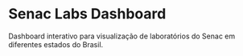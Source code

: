 # Senac Labs Dashboard

Dashboard interativo para visualização de laboratórios do Senac em diferentes estados do Brasil.
